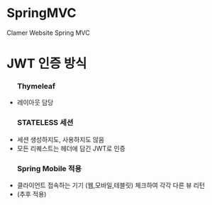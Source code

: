 # SpringMVC
Clamer Website Spring MVC

<h1>JWT 인증 방식</h1>
<ul>
<h3>Thymeleaf</h3>
<li>레이아웃 담당</li>
<h3>STATELESS 세션</h3>
<li>세션 생성하지도, 사용하지도 않음</li>
<li>모든 리퀘스트는 헤더에 담긴 JWT로 인증</li>
<h3>Spring Mobile 적용</h3>
<li>클라이언트 접속하는 기기 (웹,모바일,테블릿) 체크하여 각각 다른 뷰 리턴</li>
<li>(추후 적용)</li>
</ul>
